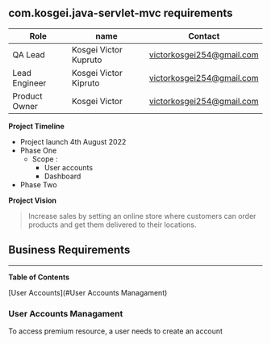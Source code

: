 ## com.kosgei.java-servlet-mvc requirements

|Role|name|Contact|
|---|---|---|
|QA Lead| Kosgei Victor Kupruto|victorkosgei254@gmail.com|
|Lead Engineer| Kosgei Victor Kipruto|victorkosgei254@gmail.com|
|Product Owner| Kosgei Victor|victorkosgei254@gmail.com|


**Project Timeline** 

* Project launch 4th August 2022 
* Phase One 
  * Scope : 
    * User accounts 
    * Dashboard
* Phase Two 


**Project Vision**
> Increase sales by setting an online store where customers can order products and get them delivered to their locations.



## Business Requirements 
<hr/>

**Table of Contents**

[User Accounts](#User Accounts Managament)



### User Accounts Managament

To access premium resource, a user needs to create an account 

